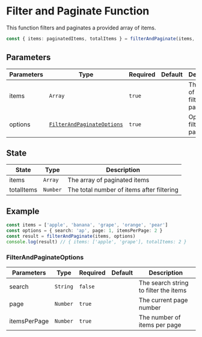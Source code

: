 # Filter and Paginate Function

This function filters and paginates a provided array of items.

```typescript
const { items: paginatedItems, totalItems } = filterAndPaginate(items, options)
```

## Parameters

| Parameters | Type | Required | Default | Description |
| ---------- | ---- | -------- | ------- | ----------- |
| items | `Array` | `true` | | The array of items to filter and paginate |
| options | [`FilterAndPaginateOptions`](#filterandpaginateoptions) | `true` | | Options to filter and paginate. |

## State

| State | Type | Description |
| ----- | ---- | ----------- |
| items | `Array` | The array of paginated items |
| totalItems | `Number` | The total number of items after filtering |

## Example

```typescript
const items = ['apple', 'banana', 'grape', 'orange', 'pear']
const options = { search: 'ap', page: 1, itemsPerPage: 2 }
const result = filterAndPaginate(items, options)
console.log(result) // { items: ['apple', 'grape'], totalItems: 2 }
```

### FilterAndPaginateOptions

| Parameters | Type | Required | Default | Description |
| ---------- | ---- | -------- | ------- | ----------- |
| search | `String` | `false` | | The search string to filter the items |
| page | `Number` | `true` | | The current page number |
| itemsPerPage | `Number` | `true` | | The number of items per page |
